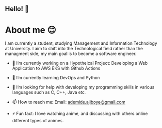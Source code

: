 ## Hello! 👋 

# About me 😊 
I am currently a student, studying Management and Information Technology at University. I aim to shift into the Technological field rather than the managment side, my main goal is to become a software engineer.

- 🔭 I’m currently working on a Hypotheical Project: Developing a Web Application to AWS EKS with Github Actions
  
- 🌱 I’m currently learning DevOps and Python
  
- 🤔 I’m looking for help with developing my programming skills in various languages such as C, C++, Java etc.
  
- 📫 How to reach me:
  Email: ademide.ajiboye@gmail.com
  
- ⚡ Fun fact: I love watching anime, and discussing with others online different types of animes.

